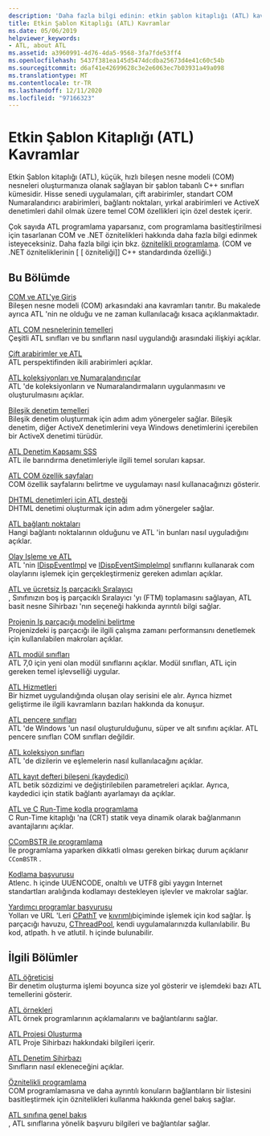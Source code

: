 ```yaml
---
description: 'Daha fazla bilgi edinin: etkin şablon kitaplığı (ATL) kavramları'
title: Etkin Şablon Kitaplığı (ATL) Kavramlar
ms.date: 05/06/2019
helpviewer_keywords:
- ATL, about ATL
ms.assetid: a3960991-4d76-4da5-9568-3fa7fde53ff4
ms.openlocfilehash: 5437f381ea145d5474dcdba25673d4e41c60c54b
ms.sourcegitcommit: d6af41e42699628c3e2e6063ec7b03931a49a098
ms.translationtype: MT
ms.contentlocale: tr-TR
ms.lasthandoff: 12/11/2020
ms.locfileid: "97166323"
---
```

# <a name="active-template-library-atl-concepts"></a>Etkin Şablon Kitaplığı (ATL) Kavramlar

Etkin Şablon kitaplığı (ATL), küçük, hızlı bileşen nesne modeli (COM) nesneleri oluşturmanıza olanak sağlayan bir şablon tabanlı C++ sınıfları kümesidir. Hisse senedi uygulamaları, çift arabirimler, standart COM Numaralandırıcı arabirimleri, bağlantı noktaları, yırkal arabirimleri ve ActiveX denetimleri dahil olmak üzere temel COM özellikleri için özel destek içerir.

Çok sayıda ATL programlama yaparsanız, com programlama basitleştirilmesi için tasarlanan COM ve .NET öznitelikleri hakkında daha fazla bilgi edinmek isteyeceksiniz. Daha fazla bilgi için bkz. [öznitelikli programlama](../windows/attributes/cpp-attributes-com-net.md). (COM ve .NET özniteliklerinin \[ \[ özniteliği]] C++ standardında özelliği.)

## <a name="in-this-section"></a>Bu Bölümde

[COM ve ATL'ye Giriş](introduction-to-com-and-atl.md)<br/>
Bileşen nesne modeli (COM) arkasındaki ana kavramları tanıtır. Bu makalede ayrıca ATL 'nin ne olduğu ve ne zaman kullanılacağı kısaca açıklanmaktadır.

[ATL COM nesnelerinin temelleri](fundamentals-of-atl-com-objects.md)<br/>
Çeşitli ATL sınıfları ve bu sınıfların nasıl uygulandığı arasındaki ilişkiyi açıklar.

[Çift arabirimler ve ATL](dual-interfaces-and-atl.md)<br/>
ATL perspektifinden ikili arabirimleri açıklar.

[ATL koleksiyonları ve Numaralandırıcılar](atl-collections-and-enumerators.md)<br/>
ATL 'de koleksiyonların ve Numaralandırmaların uygulanmasını ve oluşturulmasını açıklar.

[Bileşik denetim temelleri](atl-composite-control-fundamentals.md)<br/>
Bileşik denetim oluşturmak için adım adım yönergeler sağlar. Bileşik denetim, diğer ActiveX denetimlerini veya Windows denetimlerini içerebilen bir ActiveX denetimi türüdür.

[ATL Denetim Kapsamı SSS](atl-control-containment-faq.md)<br/>
ATL ile barındırma denetimleriyle ilgili temel soruları kapsar.

[ATL COM özellik sayfaları](atl-com-property-pages.md)<br/>
COM özellik sayfalarını belirtme ve uygulamayı nasıl kullanacağınızı gösterir.

[DHTML denetimleri için ATL desteği](atl-support-for-dhtml-controls.md)<br/>
DHTML denetimi oluşturmak için adım adım yönergeler sağlar.

[ATL bağlantı noktaları](atl-connection-points.md)<br/>
Hangi bağlantı noktalarının olduğunu ve ATL 'in bunları nasıl uyguladığını açıklar.

[Olay Işleme ve ATL](event-handling-and-atl.md)<br/>
ATL 'nin [IDispEventImpl](reference/idispeventimpl-class.md) ve [IDispEventSimpleImpl](reference/idispeventsimpleimpl-class.md) sınıflarını kullanarak com olaylarını işlemek için gerçekleştirmeniz gereken adımları açıklar.

[ATL ve ücretsiz Iş parçacıklı Sıralayıcı](atl-and-the-free-threaded-marshaler.md)<br/>
, Sınıfınızın boş iş parçacıklı Sıralayıcı 'yı (FTM) toplamasını sağlayan, ATL basit nesne Sihirbazı 'nın seçeneği hakkında ayrıntılı bilgi sağlar.

[Projenin Iş parçacığı modelini belirtme](specifying-the-threading-model-for-a-project-atl.md)<br/>
Projenizdeki iş parçacığı ile ilgili çalışma zamanı performansını denetlemek için kullanılabilen makroları açıklar.

[ATL modül sınıfları](atl-module-classes.md)<br/>
ATL 7,0 için yeni olan modül sınıflarını açıklar. Modül sınıfları, ATL için gereken temel işlevselliği uygular.

[ATL Hizmetleri](atl-services.md)<br/>
Bir hizmet uygulandığında oluşan olay serisini ele alır. Ayrıca hizmet geliştirme ile ilgili kavramların bazıları hakkında da konuşur.

[ATL pencere sınıfları](atl-window-classes.md)<br/>
ATL 'de Windows 'un nasıl oluşturulduğunu, süper ve alt sınıfını açıklar. ATL pencere sınıfları COM sınıfları değildir.

[ATL koleksiyon sınıfları](atl-collection-classes.md)<br/>
ATL 'de dizilerin ve eşlemelerin nasıl kullanılacağını açıklar.

[ATL kayıt defteri bileşeni (kaydedici)](atl-registry-component-registrar.md)<br/>
ATL betik sözdizimi ve değiştirilebilen parametreleri açıklar. Ayrıca, kaydedici için statik bağlantı ayarlamayı da açıklar.

[ATL ve C Run-Time kodla programlama](programming-with-atl-and-c-run-time-code.md)<br/>
C Run-Time kitaplığı 'na (CRT) statik veya dinamik olarak bağlanmanın avantajlarını açıklar.

[CComBSTR ile programlama](programming-with-ccombstr-atl.md)<br/>
İle programlama yaparken dikkatli olması gereken birkaç durum açıklanır `CComBSTR` .

[Kodlama başvurusu](atl-encoding-reference.md)<br/>
Atlenc. h içinde UUENCODE, onaltılı ve UTF8 gibi yaygın Internet standartları aralığında kodlamayı destekleyen işlevler ve makrolar sağlar.

[Yardımcı programlar başvurusu](atl-utilities-reference.md)<br/>
Yolları ve URL 'Leri [CPathT](reference/cpatht-class.md) ve [kıvrımlı](reference/curl-class.md)biçiminde işlemek için kod sağlar. İş parçacığı havuzu, [CThreadPool](reference/cthreadpool-class.md), kendi uygulamalarınızda kullanılabilir. Bu kod, atlpath. h ve atlutil. h içinde bulunabilir.

## <a name="related-sections"></a>İlgili Bölümler

[ATL öğreticisi](active-template-library-atl-tutorial.md)<br/>
Bir denetim oluşturma işlemi boyunca size yol gösterir ve işlemdeki bazı ATL temellerini gösterir.

[ATL örnekleri](../overview/visual-cpp-samples.md)<br/>
ATL örnek programlarının açıklamalarını ve bağlantılarını sağlar.

[ATL Projesi Oluşturma](reference/creating-an-atl-project.md)<br/>
ATL Proje Sihirbazı hakkındaki bilgileri içerir.

[ATL Denetim Sihirbazı](reference/atl-control-wizard.md)<br/>
Sınıfların nasıl ekleneceğini açıklar.

[Öznitelikli programlama](../windows/attributes/cpp-attributes-com-net.md)<br/>
COM programlamasına ve daha ayrıntılı konuların bağlantıların bir listesini basitleştirmek için öznitelikleri kullanma hakkında genel bakış sağlar.

[ATL sınıfına genel bakış](atl-class-overview.md)<br/>
, ATL sınıflarına yönelik başvuru bilgileri ve bağlantılar sağlar.
